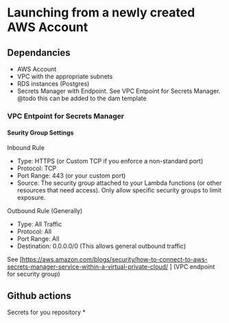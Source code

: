 # Launching from a newly created AWS Account

## Dependancies 
* AWS Account 
* VPC with the appropriate subnets
* RDS instances (Postgres)
* Secrets Manager with Endpoint. See VPC Entpoint for Secrets Manager. @todo this can be added to the dam template

### VPC Entpoint for Secrets Manager

#### Seurity Group Settings

Inbound Rule

* Type: HTTPS (or Custom TCP if you enforce a non-standard port)
* Protocol: TCP
* Port Range: 443 (or your custom port)
* Source: The security group attached to your Lambda functions (or other resources that need access). Only allow specific security groups to limit exposure.

Outbound Rule (Generally)

* Type: All Traffic
* Protocol: All
* Port Range: All
* Destination: 0.0.0.0/0 (This allows general outbound traffic)

See [https://aws.amazon.com/blogs/security/how-to-connect-to-aws-secrets-manager-service-within-a-virtual-private-cloud/
] (VPC endpoint for security group)

## Github actions
Secrets for you repository
* 
